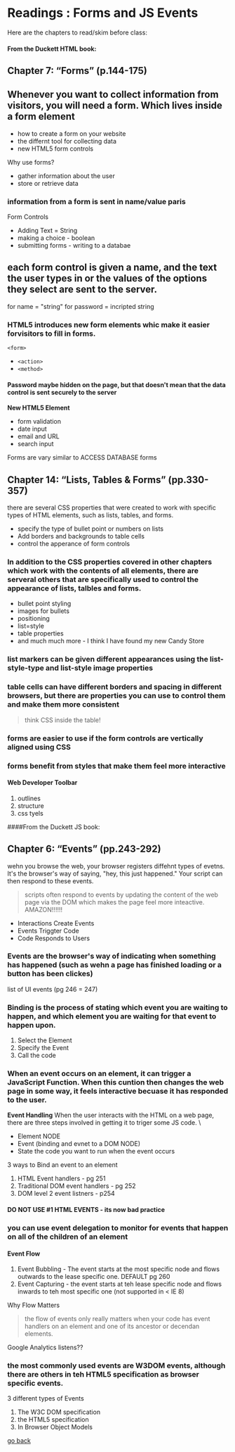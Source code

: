 # Readings : Forms and JS Events

Here are the chapters to read/skim before class:

#### From the Duckett HTML book:
## Chapter 7: “Forms” (p.144-175)

## Whenever you want to collect information from visitors, you will need a form. Which lives inside a form element
 - how to create a form on your website
 - the differnt tool for collecting data
 - new HTML5 form controls

 Why use forms?
  - gather information about the user
  - store or retrieve data
  

### information from a form is sent in name/value paris

Form Controls 
 - Adding Text = String
 - making a choice - boolean
 - submitting forms - writing to a databae 

## each form control is given a name, and the text the user types in or the values of the options they select are sent to the server.

for name = "string"
for password = incripted string


### HTML5 introduces new form elements whic make it easier forvisitors to fill in forms.

`<form>`
  - `<action>`
  - `<method>`

  #### Password maybe hidden on the page, but that doesn't mean that the data control is sent securely to the server

**New HTML5 Element**
- form validation
- date input
- email and URL
- search input

Forms are vary similar to ACCESS DATABASE forms


## Chapter 14: “Lists, Tables & Forms” (pp.330-357)

there are several CSS properties that were created to work with specific types of HTML elements, such as lists, tables, and forms.
- specify the type of bullet point or numbers on lists
- Add borders and backgrounds to table cells
- control the apperance of form controls


### In addition to the CSS properties covered in other chapters which work with the contents of all elements, there are serveral others that are specifically used to control the appearance of lists, talbles and forms.

- bullet point styling
- images for bullets
- positioning
- list=style
- table properties
- and much much more - I think I have found my new Candy Store



### list markers can be given different appearances using the list-style-type and list-style image properties

### table cells can have different borders and spacing in different browsers, but there are properties you can use to control them and make them more consistent
 > think CSS inside the table!

### forms are easier to use if the form controls are vertically aligned using CSS

### forms benefit from styles that make them feel more interactive

#### Web Developer Toolbar
1. outlines
1. structure
1. css tyels

####From the Duckett JS book:

## Chapter 6: “Events” (pp.243-292)

wehn you browse the web, your browser registers diffehnt types of evetns. It's the browser's way of saying, "hey, this just happened." Your script can then respond to these events.

> scripts often respond to events by updating the content of the web page via the DOM which makes the page feel more inteactive.  AMAZON!!!!!!
- Interactions Create Events
- Events Triggter Code 
- Code Responds to Users


### Events are the browser's way of indicating when something has happened (such as wehn a page has finished loading or a button has been clickes)
list of UI events (pg 246 = 247)



### Binding is the process of stating which event you are waiting to happen, and which element you are waiting for that event to happen upon.
1. Select the Element
1. Specify the Event
1. Call the code




### When an event occurs on an element, it can trigger a JavaScript Function.  When this cuntion then changes the web page in some way, it feels interactive becuase it has responded to the user.
**Event Handling**
When the user interacts with the HTML on a web page, there are three steps involved in getting it to triger some JS code. \
- Element NODE
- Event (binding and evnet to a DOM NODE)
- State the code you want to run when the event occurs

3 ways to Bind an event to an element
1. HTML Event handlers - pg 251
1. Traditional DOM event handlers - pg 252
1. DOM level 2 event listners - p254

#### DO NOT USE #1 HTML EVENTS - its now bad practice

### you can use event delegation to monitor for events that happen on all of the children of an element


#### Event Flow
1. Event Bubbling - The event starts at the most specific node and flows outwards to the lease specific one. DEFAULT pg 260
1. Event Capturing - the event starts at teh lease specific node and flows inwards to teh most specific one (not supported in < IE 8)

Why Flow Matters
> the flow of events only really matters when your code has event handlers on an element and one of its ancestor or decendan elements.

Google Analytics listens??

### the most commonly used events are W3DOM events, although there are others in teh HTML5 specification as browser specific events.

3 different types of Events
1. The W3C DOM specification
1. the HTML5 specification
1. In Browser Object Models

[go back](../README.md)